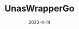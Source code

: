 ---
title: UnasWrapperGo
heroTitle: unaswrappergo
description: First post.
date: '2023-4-14'
categories:
  - sveltekit
  - svelte
published: true
---